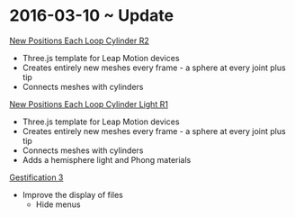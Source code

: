 ﻿2016-03-10 ~ Update
===


[New Positions Each Loop Cylinder R2]( http://jaanga.github.io/gestification-r3/new-positions-each-loop-cylinder/ )

* Three.js template for Leap Motion devices
* Creates entirely new meshes every frame - a sphere at every joint plus tip
* Connects meshes with cylinders


[New Positions Each Loop Cylinder Light R1]( http://jaanga.github.io/gestification-r3/new-positions-each-loop-cylinder-lights/ )

* Three.js template for Leap Motion devices
* Creates entirely new meshes every frame - a sphere at every joint plus tip
* Connects meshes with cylinders
* Adds a hemisphere light and Phong materials

[Gestification 3]( http://jaanga.github.io/gestification-r3/ )

* Improve the display of files
	* Hide menus